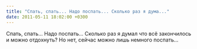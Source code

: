 ```yaml
---
title: "Спать, спать... Надо поспать... Сколько раз я дума..."
date: 2011-05-11 18:02:00 +0300
---
```


Спать, спать... Надо поспать... Сколько раз я думал что всё закончилось и можно отдохнуть? Но нет, сейчас можно лишь немного поспать...

